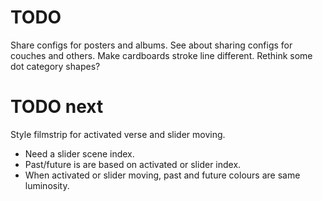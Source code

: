 # TODO
Share configs for posters and albums.
See about sharing configs for couches and others.
Make cardboards stroke line different.
Rethink some dot category shapes?

# TODO next
Style filmstrip for activated verse and slider moving.
* Need a slider scene index.
* Past/future is are based on activated or slider index.
* When activated or slider moving, past and future colours are same luminosity.